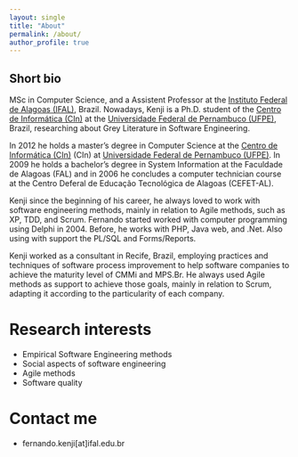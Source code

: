 ```yaml
---
layout: single
title: "About"
permalink: /about/
author_profile: true
---
```



## Short bio

MSc in Computer Science, and a Assistent Professor at the [Instituto Federal de Alagoas (IFAL)](www.ifal.edu.br), Brazil. Nowadays, Kenji is a Ph.D. student of the [Centro de Informática (CIn)](www.cin.ufpe.br) at the [Universidade Federal de Pernambuco (UFPE)](www.ufpe.br), Brazil, researching about Grey Literature in Software Engineering.

In 2012 he holds a master’s degree in Computer Science at the [Centro de Informática (CIn)](https://www.cin.ufpe.br) (CIn) at [Universidade Federal de Pernambuco (UFPE)](https://www.ufpe.br). In 2009 he holds a bachelor’s degree in System Information at the Faculdade de Alagoas (FAL) and in 2006 he concludes a computer technician course at the Centro Deferal de Educação Tecnológica de Alagoas (CEFET-AL).

Kenji since the beginning of his career, he always loved to work with software engineering methods, mainly in relation to Agile methods, such as XP, TDD, and Scrum. Fernando started worked with computer programming using Delphi in 2004. Before, he works with PHP, Java web, and .Net. Also using with support the PL/SQL and Forms/Reports.

Kenji worked as a consultant in Recife, Brazil, employing practices and techniques of software process improvement to help software companies to achieve the maturity level of CMMi and MPS.Br. He always used Agile methods as support to achieve those goals, mainly in relation to Scrum, adapting it according to the particularity of each company.


Research interests
======
- Empirical Software Engineering methods
- Social aspects of software engineering
- Agile methods
- Software quality


Contact me
======
- fernando.kenji[at]ifal.edu.br


